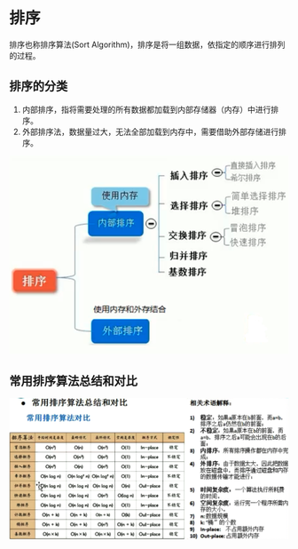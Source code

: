 # 排序

排序也称排序算法(Sort Algorithm)，排序是将一组数据，依指定的顺序进行排列的过程。

## 排序的分类

1. 内部排序，指将需要处理的所有数据都加载到内部存储器（内存）中进行排序。
2. 外部排序法，数据量过大，无法全部加载到内存中，需要借助外部存储进行排序。

![sequence](./img/sequence.png) 

## 常用排序算法总结和对比
![sort](./img/sort.jpg)